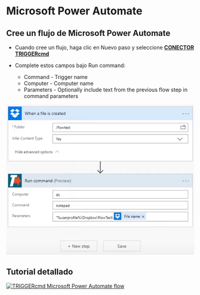 # Microsoft Power Automate

## Cree un flujo de Microsoft Power Automate

* Cuando cree un flujo, haga clic en Nuevo paso y seleccione **[CONECTOR TRIGGERcmd](https://powerautomate.microsoft.com/en-US/connectors/details/shared_triggercmd/triggercmd/)**

* Complete estos campos bajo Run command:
  * Command - Trigger name
  * Computer - Computer name
  * Parameters - Optionally include text from the previous flow step in command parameters

![TRIGGERcmd.com](./images/ms-power-automate.png)

## Tutorial detallado

[![TRIGGERcmd Microsoft Power Automate flow](https://img.youtube.com/vi/r_FzWasWA4M/0.jpg)](https://www.youtube.com/watch?v=r_FzWasWA4M)
